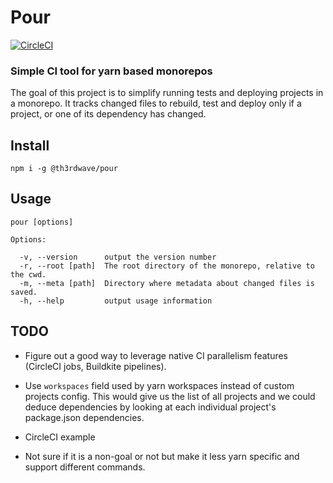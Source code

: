 # Pour

[![CircleCI](https://circleci.com/gh/th3rdwave/pour.svg?style=svg)](https://circleci.com/gh/th3rdwave/pour)

### Simple CI tool for yarn based monorepos

The goal of this project is to simplify running tests and deploying projects in a monorepo. It tracks changed files to rebuild, test and deploy only if a project, or one of its dependency has changed.

## Install

```
npm i -g @th3rdwave/pour
```

## Usage

```
pour [options]

Options:

  -v, --version      output the version number
  -r, --root [path]  The root directory of the monorepo, relative to the cwd.
  -m, --meta [path]  Directory where metadata about changed files is saved.
  -h, --help         output usage information
```

## TODO

* Figure out a good way to leverage native CI parallelism features (CircleCI jobs, Buildkite pipelines).

* Use `workspaces` field used by yarn workspaces instead of custom projects config. This would give us the list of all projects and we could deduce dependencies by looking at each individual project's package.json dependencies.

* CircleCI example

* Not sure if it is a non-goal or not but make it less yarn specific and support different commands.

